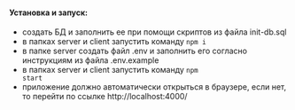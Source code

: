 #### Установка и запуск:

- создать БД и заполнить ее при помощи скриптов из файла init-db.sql
- в папках server и client запустить команду <code>npm i</code>
- в папке server создать файл .env и заполнить его согласно инструкциям из файла .env.example
- в папках server и client запустить команду <code>npm start</code> 
- приложение должно автоматически открыться в браузере, если нет, то перейти по ссылке http://localhost:4000/
